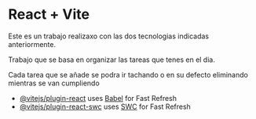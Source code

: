 # React + Vite

Este es un trabajo realizaxo con las dos tecnologias indicadas anteriormente.

Trabajo que se basa en organizar las tareas que tenes en el dia.

Cada tarea que se añade se podra ir tachando o en su defecto eliminando mientras se van cumpliendo

- [@vitejs/plugin-react](https://github.com/vitejs/vite-plugin-react/blob/main/packages/plugin-react/README.md) uses [Babel](https://babeljs.io/) for Fast Refresh
- [@vitejs/plugin-react-swc](https://github.com/vitejs/vite-plugin-react-swc) uses [SWC](https://swc.rs/) for Fast Refresh
